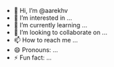 - 👋 Hi, I’m @aarekhv
- 👀 I’m interested in ...
- 🌱 I’m currently learning ...
- 💞️ I’m looking to collaborate on ...
- 📫 How to reach me ...
- 😄 Pronouns: ...
- ⚡ Fun fact: ...

<!---
aarekhv/aarekhv is a ✨ special ✨ repository because its `README.md` (this file) appears on your GitHub profile.
You can click the Preview link to take a look at your changes.
--->
